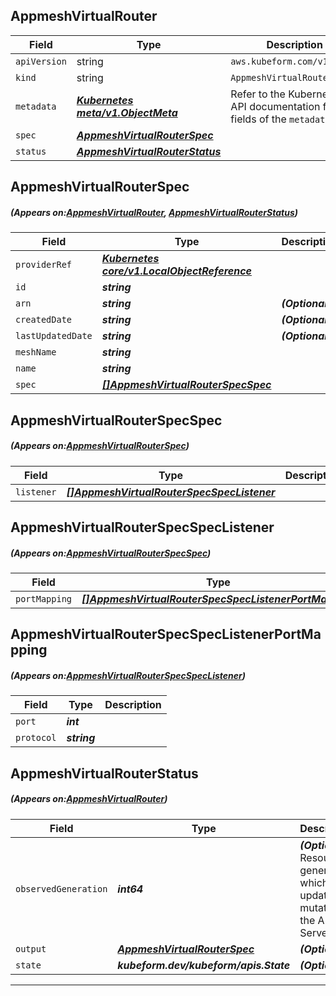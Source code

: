 ## AppmeshVirtualRouter
| Field | Type | Description |
| ------ | ----- | ----------- |
| `apiVersion` | string | `aws.kubeform.com/v1alpha1` |
|    `kind` | string | `AppmeshVirtualRouter` |
| `metadata` | ***[Kubernetes meta/v1.ObjectMeta](https://kubernetes.io/docs/reference/generated/kubernetes-api/v1.13/#objectmeta-v1-meta)***|Refer to the Kubernetes API documentation for the fields of the `metadata` field.|
| `spec` | ***[AppmeshVirtualRouterSpec](#AppmeshVirtualRouterSpec)***||
| `status` | ***[AppmeshVirtualRouterStatus](#AppmeshVirtualRouterStatus)***||
## AppmeshVirtualRouterSpec
##### (Appears on:[AppmeshVirtualRouter](#AppmeshVirtualRouter), [AppmeshVirtualRouterStatus](#AppmeshVirtualRouterStatus))
| Field | Type | Description |
| ------ | ----- | ----------- |
| `providerRef` | ***[Kubernetes core/v1.LocalObjectReference](https://kubernetes.io/docs/reference/generated/kubernetes-api/v1.13/#localobjectreference-v1-core)***||
| `id` | ***string***||
| `arn` | ***string***| ***(Optional)*** |
| `createdDate` | ***string***| ***(Optional)*** |
| `lastUpdatedDate` | ***string***| ***(Optional)*** |
| `meshName` | ***string***||
| `name` | ***string***||
| `spec` | ***[[]AppmeshVirtualRouterSpecSpec](#AppmeshVirtualRouterSpecSpec)***||
## AppmeshVirtualRouterSpecSpec
##### (Appears on:[AppmeshVirtualRouterSpec](#AppmeshVirtualRouterSpec))
| Field | Type | Description |
| ------ | ----- | ----------- |
| `listener` | ***[[]AppmeshVirtualRouterSpecSpecListener](#AppmeshVirtualRouterSpecSpecListener)***||
## AppmeshVirtualRouterSpecSpecListener
##### (Appears on:[AppmeshVirtualRouterSpecSpec](#AppmeshVirtualRouterSpecSpec))
| Field | Type | Description |
| ------ | ----- | ----------- |
| `portMapping` | ***[[]AppmeshVirtualRouterSpecSpecListenerPortMapping](#AppmeshVirtualRouterSpecSpecListenerPortMapping)***||
## AppmeshVirtualRouterSpecSpecListenerPortMapping
##### (Appears on:[AppmeshVirtualRouterSpecSpecListener](#AppmeshVirtualRouterSpecSpecListener))
| Field | Type | Description |
| ------ | ----- | ----------- |
| `port` | ***int***||
| `protocol` | ***string***||
## AppmeshVirtualRouterStatus
##### (Appears on:[AppmeshVirtualRouter](#AppmeshVirtualRouter))
| Field | Type | Description |
| ------ | ----- | ----------- |
| `observedGeneration` | ***int64***| ***(Optional)*** Resource generation, which is updated on mutation by the API Server.|
| `output` | ***[AppmeshVirtualRouterSpec](#AppmeshVirtualRouterSpec)***| ***(Optional)*** |
| `state` | ***kubeform.dev/kubeform/apis.State***| ***(Optional)*** |
---
